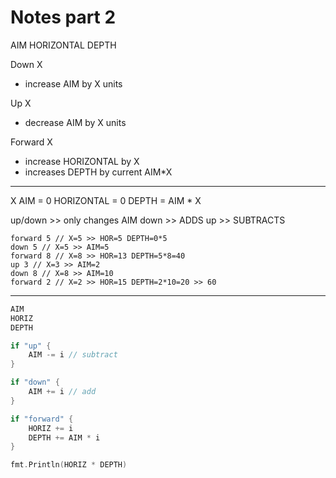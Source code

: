 # Notes part 2

AIM
HORIZONTAL
DEPTH

Down X
- increase AIM by X units

Up X
- decrease AIM by X units

Forward X
- increase HORIZONTAL by X
- increases DEPTH by current AIM*X


--------------------------------

X
AIM = 0
HORIZONTAL = 0
DEPTH = AIM * X

up/down >> only changes AIM
down >> ADDS
up >> SUBTRACTS

```
forward 5 // X=5 >> HOR=5 DEPTH=0*5
down 5 // X=5 >> AIM=5
forward 8 // X=8 >> HOR=13 DEPTH=5*8=40
up 3 // X=3 >> AIM=2
down 8 // X=8 >> AIM=10
forward 2 // X=2 >> HOR=15 DEPTH=2*10=20 >> 60
```


----------------------------------

```go
AIM
HORIZ
DEPTH

if "up" {
    AIM -= i // subtract
}

if "down" {
    AIM += i // add
}

if "forward" {
    HORIZ += i
    DEPTH += AIM * i
}

fmt.Println(HORIZ * DEPTH)
```
